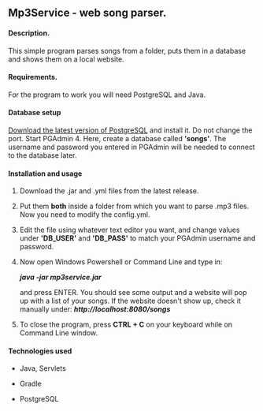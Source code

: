 ## Mp3Service - web song parser.

#### Description.

This simple program parses songs from a folder, puts them in a database and shows them on a local website.



#### Requirements.

For the program to work you will need PostgreSQL and Java.


#### Database setup

[Download the latest version of PostgreSQL](https://www.enterprisedb.com/downloads/postgres-postgresql-downloads) and install it. Do not change the port. Start PGAdmin 4. Here, create a database called **'songs'**. The username and password you entered in PGAdmin will be needed to connect to the database later.



#### Installation and usage

1. Download the .jar and .yml files from the latest release. 

2. Put them **both** inside a folder from which you want to parse .mp3 files. Now you need to modify the config.yml. 

3. Edit the file using whatever text editor you want, and change values under **'DB_USER'** and **'DB_PASS'** to match your PGAdmin username and password. 

4. Now open Windows Powershell or Command Line and type in:

   **_java -jar mp3service.jar_**

   and press ENTER. You should see some output and a website will pop up with a list of your songs. If the website doesn't show up, check it manually under:
   **_http://localhost:8080/songs_**
   
 5. To close the program, press **CTRL + C** on your keyboard while on Command Line window.


#### Technologies used

* Java, Servlets

* Gradle

* PostgreSQL
